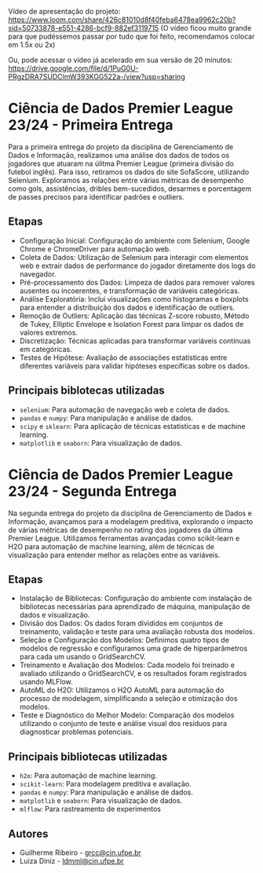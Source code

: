 Vídeo de apresentação do projeto:
https://www.loom.com/share/426c81010d8f40feba6478ea9962c20b?sid=50733878-e551-4286-bcf9-882ef3119715
(O vídeo ficou muito grande para que pudéssemos passar por tudo que foi feito, recomendamos colocar em 1.5x ou 2x)

Ou, pode acessar o vídeo já acelerado em sua versão de 20 minutos:
https://drive.google.com/file/d/1PuG0U-PRgzDRA7SUDClmW393KGG522a-/view?usp=sharing


# Ciência de Dados Premier League 23/24 - Primeira Entrega

Para a primeira entrega do projeto da disciplina de Gerenciamento de Dados e Informação, realizamos uma análise dos dados de todos os jogadores que atuaram na úlitma Premier League (primeira divisão do futebol inglês).
Para isso, retiramos os dados do site SofaScore, utilizando Selenium. 
Exploramos as relações entre várias métricas de desempenho como gols, assistências, dribles bem-sucedidos, desarmes e porcentagem de passes precisos para identificar padrões e outliers.

## Etapas
- Configuração Inicial: Configuração do ambiente com Selenium, Google Chrome e ChromeDriver para automação web.
- Coleta de Dados: Utilização de Selenium para interagir com elementos web e extrair dados de performance do jogador diretamente dos logs do navegador.
- Pré-processamento dos Dados: Limpeza de dados para remover valores ausentes ou incoerentes, e transformação de variáveis categóricas.
- Análise Exploratória: Inclui visualizações como histogramas e boxplots para entender a distribuição dos dados e identificação de outliers.
- Remoção de Outliers: Aplicação das técnicas Z-score robusto, Método de Tukey, Elliptic Envelope e  Isolation Forest para limpar os dados de valores extremos.
- Discretização: Técnicas aplicadas para transformar variáveis contínuas em categóricas.
- Testes de Hipótese: Avaliação de associações estatísticas entre diferentes variáveis para validar hipóteses específicas sobre os dados.

## Principais biblotecas utilizadas

- `selenium`: Para automação de navegação web e coleta de dados.
- `pandas` e `numpy`: Para manipulação e análise de dados.
- `scipy` e `sklearn`: Para aplicação de técnicas estatísticas e de machine learning.
- `matplotlib` e `seaborn`: Para visualização de dados.


# Ciência de Dados Premier League 23/24 - Segunda Entrega
Na segunda entrega do projeto da disciplina de Gerenciamento de Dados e Informação, avançamos para a modelagem preditiva, explorando o impacto de várias métricas de desempenho no rating dos jogadores da última Premier League. Utilizamos ferramentas avançadas como scikit-learn e H2O para automação de machine learning, além de técnicas de visualização para entender melhor as relações entre as variáveis.

## Etapas 

- Instalação de Bibliotecas: Configuração do ambiente com instalação de bibliotecas necessárias para aprendizado de máquina, manipulação de dados e visualização.
- Divisão dos Dados: Os dados foram divididos em conjuntos de treinamento, validação e teste para uma avaliação robusta dos modelos.
- Seleção e Configuração dos Modelos: Definimos quatro tipos de modelos de regressão e configuramos uma grade de hiperparâmetros para cada um usando o GridSearchCV.
- Treinamento e Avaliação dos Modelos: Cada modelo foi treinado e avaliado utilizando o GridSearchCV, e os resultados foram registrados usando MLFlow.
- AutoML do H2O: Utilizamos o H2O AutoML para automação do processo de modelagem, simplificando a seleção e otimização dos modelos.
- Teste e Diagnóstico do Melhor Modelo: Comparação dos modelos utilizando o conjunto de teste e análise visual dos resíduos para diagnosticar problemas potenciais.

## Principais bibliotecas utilizadas

- `h2o`: Para automação de machine learning.
- `scikit-learn`: Para modelagem preditiva e avaliação.
- `pandas` e `numpy`: Para manipulação e análise de dados.
- `matplotlib` e `seaborn`: Para visualização de dados.
- `mlflow`: Para rastreamento de experimentos

## Autores

- Guilherme Ribeiro - grcc@cin.ufpe.br
- Luiza Diniz - ldmml@cin.ufpe.br
